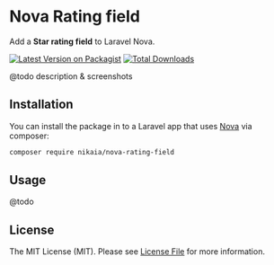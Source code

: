 # Nova Rating field

Add a **Star rating field** to Laravel Nova.

[![Latest Version on Packagist](https://img.shields.io/packagist/v/nikaia/nova-rating-field.svg?style=flat-square)](https://packagist.org/packages/nikaia/nova-rating-field)
[![Total Downloads](https://img.shields.io/packagist/dt/nikaia/nova-rating-field.svg?style=flat-square)](https://packagist.org/packages/nikaia/nova-rating-field)


@todo description & screenshots

## Installation

You can install the package in to a Laravel app that uses [Nova](https://nova.laravel.com) via composer:

```bash
composer require nikaia/nova-rating-field
```

## Usage

@todo

## License

The MIT License (MIT). Please see [License File](LICENSE.md) for more information.
